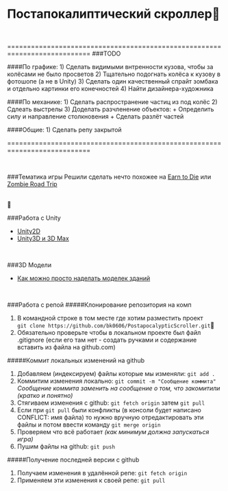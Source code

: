 Постапокалиптический скроллер
============================

<br />

===========================================================================
###TODO

####По графике:
	1) Сделать видимыми внтренности кузова, чтобы за колёсами не было просветов
	2) Тщательно подогнать колёса к кузову в фотошопе (а не в Unity)
	3) Сделать один качественный спрайт зомбака и отдельно картинки его конечностей
	4) Найти дизайнера-художника

####По механике:
	1) Сделать распространение частиц из под колёс
	2) Сдлеать выстрелы
	3) Доделать разчленение объектов:
		+ Определить силу и направление столкновения
		+ Сделать разлёт частей

####Общие:
	1) Сделать репу закрытой
	
===========================================================================
	
<br />

###Тематика игры
Решили сделать нечто похожее на [Earn to Die](https://play.google.com/store/apps/details?id=com.notdoppler.earntodie) или [Zombie Road Trip](https://play.google.com/store/apps/details?id=com.noodlecake.zombieroadtrip)

<br />


###Работа с Unity
+ [Unity2D](https://unity3d.com/ru/learn/tutorials/modules/beginner/2d/2d-overview)
+ [Unity3D и 3D Max](http://www.youtube.com/user/4GameFree)

<br />

###3D Модели
+ [Как можно просто наделать моделек зданий](http://www.youtube.com/watch?v=A8e1zHEgdI8)

<br />


###Работа с репой
#####Клонирование репозитория на комп
1. В командной строке в том месте где хотим разместить проект                              
`git clone https://github.com/bk0606/PostapocalypticScroller.git`
2. Обязательно проверьте чтобы в локальном проекте был файл .gitignore (если его там нет - создать ручками и содержание вставить из файла на github.com)

#####Коммит локальных изменений на github
1. Добавляем (индексируем) файлы которые мы изменяли: `git add .`
2. Коммитим изменения локально: `git commit -m "Сообщение коммита"`
*Сообщение коммита заменить на сообщение о том, что закомитили (кратко и понятно)*
3. Стягиваем изменения с github: `git fetch origin` затем `git pull`
4. Если при `git pull` были конфликты (в консоли будет написано CONFLICT: имя файла) то нужно вручную отредактировать эти файлы и потом ввести команду `git merge origin`
5. Проверяем что всё работает *(как минимум должна запускаться игра)*
6. Пушим файлы на github: `git push`


#####Получение последней версии с github
1. Получаем изменения в удалённой репе: `git fetch origin` 
2. Применяем эти изменения к своей репе: `git pull`

<br />

